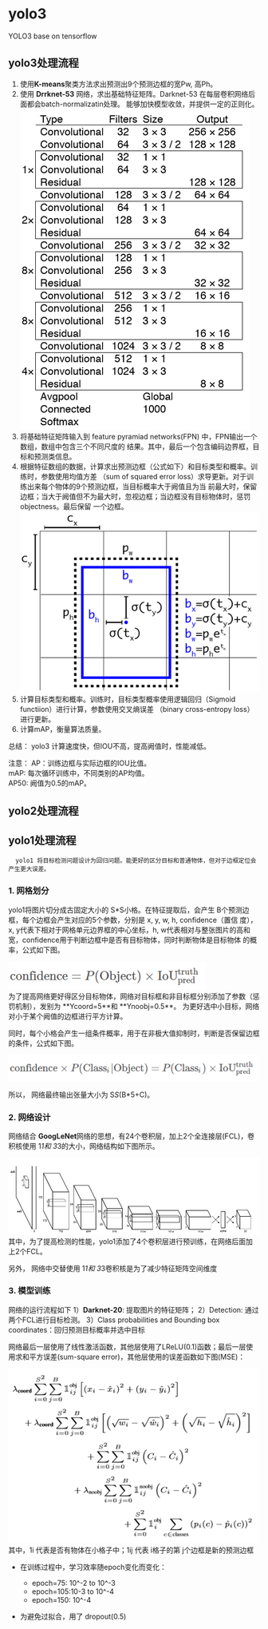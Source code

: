 # yolo3
   YOLO3 base on tensorflow
## yolo3处理流程
1. 使用**K-means**聚类方法求出预测出9个预测边框的宽Pw, 高Ph。
2. 使用 **Drrknet-53** 网络，求出基础特征矩阵。Darknet-53 在每层卷积网络后面都会batch-normalizatin处理。
   能够加快模型收敛，并提供一定的正则化。
   <div>
      <img src="https://github.com/ch135/yolo3/blob/master/formule/network3.png"/>
   </div>
3. 将基础特征矩阵输入到 feature pyramiad networks(FPN) 中，FPN输出一个数组，数组中包含三个不同尺度的
   结果。其中，最后一个包含编码边界框，目标和预测类信息。
4. 根据特征数组的数据，计算求出预测边框（公式如下）和目标类型和概率。训练时，参数使用均值方差
   （sum of squared error loss）求导更新。对于训练出来每个物体的9个预测边框，当目标概率大于阙值且为当
   前最大时，保留边框；当大于阙值但不为最大时，忽视边框；当边框没有目标物体时，惩罚objectness。最后保留
   一个边框。
   <div>
      <img src="https://github.com/ch135/yolo3/blob/master/formule/border.png"/>
   </div>
5. 计算目标类型和概率。训练时，目标类型概率使用逻辑回归（Sigmoid functiion）进行计算，参数使用交叉熵误差
   （binary cross-entropy loss）进行更新。
6. 计算mAP，衡量算法质量。

总结：
  yolo3 计算速度快，但IOU不高，提高阙值时，性能减低。

注意：
  AP：训练边框与实际边框的IOU比值。<br/>
  mAP: 每次循环训练中，不同类别的AP均值。<br/>
  AP50: 阙值为0.5的mAP。
   
## yolo2处理流程

## yolo1处理流程
      yolo1 将目标检测问题设计为回归问题。能更好的区分目标和普通物体，但对于边框定位会产生更大误差。
   
### 1. 网格划分
   yolo1将图片切分成古固定大小的 S*S小格。在特征提取后，会产生 B个预测边框，每个边框会产生对应的5个参数，分别是 x, y, w, h, confidence（置信      度），x, y代表下相对于网格单元边界框的中心坐标，h, w代表相对与整张图片的高和宽，confidence用于判断边框中是否有目标物体，同时判断物体是目标物体    的概率，公式如下图。
   <div>
      <img src="https://github.com/ch135/yolo3/blob/master/formule/formule2_1.png"/>
   </div>
   为了提高网络更好得区分目标物体，网络对目标框和非目标框分别添加了参数（惩罚机制），发别为 **Ycoord=5**和 **Ynoobj=0.5**。
   为更好选中小目标，网络对小于某个阙值的边框进行平方计算。
   
   同时，每个小格会产生一组条件概率，用于在非极大值抑制时，判断是否保留边框的条件，公式如下图。
   <div>
      <img src="https://github.com/ch135/yolo3/blob/master/formule/formule2_2.png"/>
   </div>
   
   
   所以， 网络最终输出张量大小为 S*S*(B*5+C)。
 
### 2. 网络设计
   网络结合 **GoogLeNet**网络的思想，有24个卷积层，加上2个全连接层(FCL)，卷积核使用 1*1和 3*3的大小，网络结构如下图所示。
   <div>
      <img src="https://github.com/ch135/yolo3/blob/master/formule/network2.png"/>
   </div>
   其中，为了提高检测的性能，yolo1添加了4个卷积层进行预训练，在网络后面加上2个FCL。
   
   另外， 网络中交替使用 1*1和 3*3卷积核是为了减少特征矩阵空间维度

### 3. 模型训练
   网络的运行流程如下
   1）**Darknet-20**: 提取图片的特征矩阵；
   2）Detection: 通过两个FCL进行目标检测。
   3）Class probabilities and Bounding box coordinates：回归预测目标概率并选中目标
   
   网络最后一层使用了线性激活函数，其他层使用了LReLU(0.1)函数；最后一层使用求和平方误差(sum-square error)，其他层使用的误差函数如下图(MSE)：
   <div>
      <img src="https://github.com/ch135/yolo3/blob/master/formule/loss2.png"/>
   </div>
   其中，1i 代表是否有物体在小格子中；1ij 代表 i格子的第 j个边框是新的预测边框
   
  - 在训练过程中，学习效率随epoch变化而变化：<br/>
     - epoch=75: 10^-2 to 10^-3
     - epoch=105:10-3 to 10^-4
     - epoch=150: 10^-4
  
  - 为避免过拟合，用了 dropout(0.5)
   
   
   
   
   

